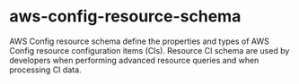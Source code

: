 # aws-config-resource-schema
AWS Config resource schema define the properties and types of AWS Config resource configuration items (CIs). Resource CI schema are used by developers when performing advanced resource queries and when processing CI data.

